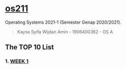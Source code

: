 # [os211](https://github.com/kaysakay/os211)
Operating Systems 2021-1 (Semester Genap 2020/2021).

> Kaysa Syifa Wijdan Amin - 1906400362 - OS A

## The TOP 10 List

### 1. [WEEK 1](https://kaysakay.github.io/os211/W01/)
